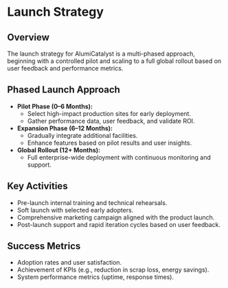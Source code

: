 # Launch Strategy

## Overview
The launch strategy for AlumiCatalyst is a multi-phased approach, beginning with a controlled pilot and scaling to a full global rollout based on user feedback and performance metrics.

## Phased Launch Approach
- **Pilot Phase (0–6 Months):**  
  - Select high-impact production sites for early deployment.
  - Gather performance data, user feedback, and validate ROI.
- **Expansion Phase (6–12 Months):**  
  - Gradually integrate additional facilities.
  - Enhance features based on pilot results and user insights.
- **Global Rollout (12+ Months):**  
  - Full enterprise-wide deployment with continuous monitoring and support.

## Key Activities
- Pre-launch internal training and technical rehearsals.
- Soft launch with selected early adopters.
- Comprehensive marketing campaign aligned with the product launch.
- Post-launch support and rapid iteration cycles based on user feedback.

## Success Metrics
- Adoption rates and user satisfaction.
- Achievement of KPIs (e.g., reduction in scrap loss, energy savings).
- System performance metrics (uptime, response times).
